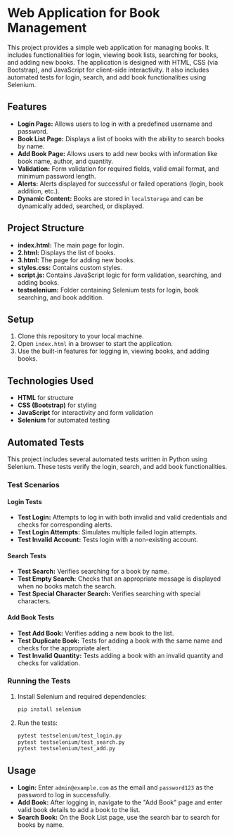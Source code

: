 
# Web Application for Book Management

This project provides a simple web application for managing books. It includes functionalities for login, viewing book lists, searching for books, and adding new books. The application is designed with HTML, CSS (via Bootstrap), and JavaScript for client-side interactivity. It also includes automated tests for login, search, and add book functionalities using Selenium.

## Features

- **Login Page:** Allows users to log in with a predefined username and password.
- **Book List Page:** Displays a list of books with the ability to search books by name.
- **Add Book Page:** Allows users to add new books with information like book name, author, and quantity.
- **Validation:** Form validation for required fields, valid email format, and minimum password length.
- **Alerts:** Alerts displayed for successful or failed operations (login, book addition, etc.).
- **Dynamic Content:** Books are stored in `localStorage` and can be dynamically added, searched, or displayed.

## Project Structure

- **index.html:** The main page for login.
- **2.html:** Displays the list of books.
- **3.html:** The page for adding new books.
- **styles.css:** Contains custom styles.
- **script.js:** Contains JavaScript logic for form validation, searching, and adding books.
- **testselenium:** Folder containing Selenium tests for login, book searching, and book addition.

## Setup

1. Clone this repository to your local machine.
2. Open `index.html` in a browser to start the application.
3. Use the built-in features for logging in, viewing books, and adding books.

## Technologies Used

- **HTML** for structure
- **CSS (Bootstrap)** for styling
- **JavaScript** for interactivity and form validation
- **Selenium** for automated testing

## Automated Tests

This project includes several automated tests written in Python using Selenium. These tests verify the login, search, and add book functionalities.

### Test Scenarios

#### Login Tests

- **Test Login:** Attempts to log in with both invalid and valid credentials and checks for corresponding alerts.
- **Test Login Attempts:** Simulates multiple failed login attempts.
- **Test Invalid Account:** Tests login with a non-existing account.

#### Search Tests

- **Test Search:** Verifies searching for a book by name.
- **Test Empty Search:** Checks that an appropriate message is displayed when no books match the search.
- **Test Special Character Search:** Verifies searching with special characters.

#### Add Book Tests

- **Test Add Book:** Verifies adding a new book to the list.
- **Test Duplicate Book:** Tests for adding a book with the same name and checks for the appropriate alert.
- **Test Invalid Quantity:** Tests adding a book with an invalid quantity and checks for validation.

### Running the Tests

1. Install Selenium and required dependencies:
   ```bash
   pip install selenium
   ```
2. Run the tests:
   ```bash
   pytest testselenium/test_login.py
   pytest testselenium/test_search.py
   pytest testselenium/test_add.py
   ```

## Usage

- **Login:** Enter `admin@example.com` as the email and `password123` as the password to log in successfully.
- **Add Book:** After logging in, navigate to the "Add Book" page and enter valid book details to add a book to the list.
- **Search Book:** On the Book List page, use the search bar to search for books by name.

